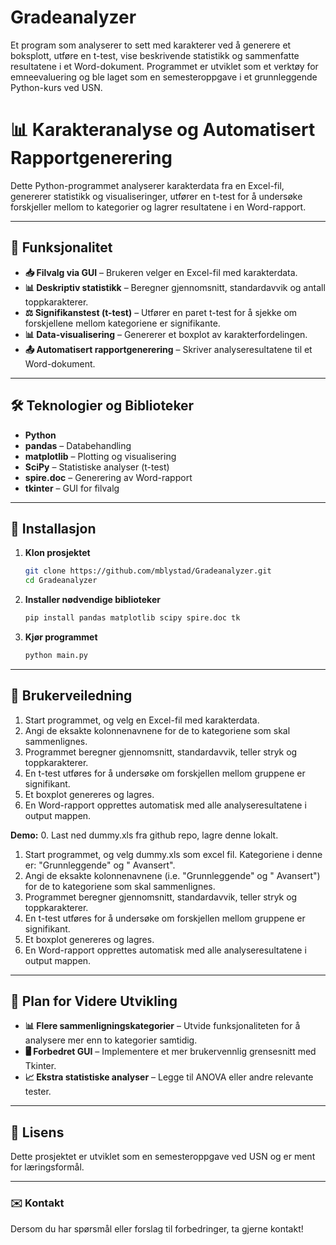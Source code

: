 # Gradeanalyzer
Et program som analyserer to sett med karakterer ved å generere et boksplott, utføre en t-test, vise beskrivende statistikk og sammenfatte resultatene i et Word-dokument. Programmet er utviklet som et verktøy for emneevaluering og ble laget som en semesteroppgave i et grunnleggende Python-kurs ved USN.



# 📊 Karakteranalyse og Automatisert Rapportgenerering  

Dette Python-programmet analyserer karakterdata fra en Excel-fil, genererer statistikk og visualiseringer, utfører en t-test for å undersøke forskjeller mellom to kategorier og lagrer resultatene i en Word-rapport.  

---

## 🚀 Funksjonalitet  

- **📥 Filvalg via GUI** – Brukeren velger en Excel-fil med karakterdata.  
- **📊 Deskriptiv statistikk** – Beregner gjennomsnitt, standardavvik og antall toppkarakterer.  
- **⚖️ Signifikanstest (t-test)** – Utfører en paret t-test for å sjekke om forskjellene mellom kategoriene er signifikante.  
- **📊 Data-visualisering** – Genererer et boxplot av karakterfordelingen.  
- **📤 Automatisert rapportgenerering** – Skriver analyseresultatene til et Word-dokument.  

---

## 🛠️ Teknologier og Biblioteker  

- **Python**  
- **pandas** – Databehandling  
- **matplotlib** – Plotting og visualisering  
- **SciPy** – Statistiske analyser (t-test)  
- **spire.doc** – Generering av Word-rapport  
- **tkinter** – GUI for filvalg  

---

## 🔧 Installasjon  

1. **Klon prosjektet**  
   ```bash
   git clone https://github.com/mblystad/Gradeanalyzer.git
   cd Gradeanalyzer
   ```
2. **Installer nødvendige biblioteker**  
   ```bash
   pip install pandas matplotlib scipy spire.doc tk
   ```
3. **Kjør programmet**  
   ```bash
   python main.py
   ```

---

## 📖 Brukerveiledning  

1. Start programmet, og velg en Excel-fil med karakterdata.  
2. Angi de eksakte kolonnenavnene for de to kategoriene som skal sammenlignes.  
3. Programmet beregner gjennomsnitt, standardavvik, teller stryk og toppkarakterer.  
4. En t-test utføres for å undersøke om forskjellen mellom gruppene er signifikant.  
5. Et boxplot genereres og lagres.  
6. En Word-rapport opprettes automatisk med alle analyseresultatene i output mappen.

**Demo:**
0. Last ned dummy.xls fra github repo, lagre denne lokalt.
1. Start programmet, og velg dummy.xls som excel fil. Kategoriene i denne er: "Grunnleggende" og " Avansert".  
2. Angi de eksakte kolonnenavnene (i.e. "Grunnleggende" og " Avansert")  for de to kategoriene som skal sammenlignes.  
3. Programmet beregner gjennomsnitt, standardavvik, teller stryk og toppkarakterer.  
4. En t-test utføres for å undersøke om forskjellen mellom gruppene er signifikant.  
5. Et boxplot genereres og lagres.  
6. En Word-rapport opprettes automatisk med alle analyseresultatene i output mappen.

---

## 🎯 Plan for Videre Utvikling  

- **📊 Flere sammenligningskategorier** – Utvide funksjonaliteten for å analysere mer enn to kategorier samtidig.  
- **🖥️ Forbedret GUI** – Implementere et mer brukervennlig grensesnitt med Tkinter.  
- **📈 Ekstra statistiske analyser** – Legge til ANOVA eller andre relevante tester.  

---

## 📜 Lisens  

Dette prosjektet er utviklet som en semesteroppgave ved USN og er ment for læringsformål.  

---

### ✉️ Kontakt  

Dersom du har spørsmål eller forslag til forbedringer, ta gjerne kontakt!  
